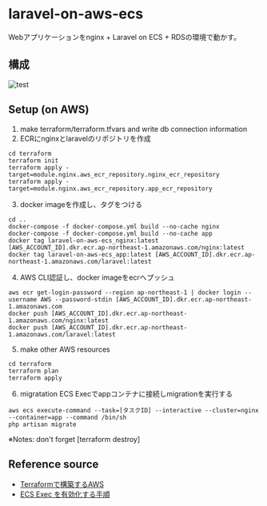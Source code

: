 # laravel-on-aws-ecs
Webアプリケーションをnginx + Laravel on ECS + RDSの環境で動かす。

## 構成
![test](https://user-images.githubusercontent.com/99404423/215111589-b841a4d7-2574-480c-a7f5-d5d78ac83490.png)

## Setup (on AWS)
1. make terraform/terraform.tfvars and write db connection information
2. ECRにnginxとlaravelのリポジトリを作成
```
cd terraform
terraform init
terraform apply -target=module.nginx.aws_ecr_repository.nginx_ecr_repository
terraform apply -target=module.nginx.aws_ecr_repository.app_ecr_repository
```
3. docker imageを作成し、タグをつける
```
cd ..
docker-compose -f docker-compose.yml build --no-cache nginx
docker-compose -f docker-compose.yml build --no-cache app
docker tag laravel-on-aws-ecs_nginx:latest [AWS_ACCOUNT_ID].dkr.ecr.ap-northeast-1.amazonaws.com/nginx:latest
docker tag laravel-on-aws-ecs_app:latest [AWS_ACCOUNT_ID].dkr.ecr.ap-northeast-1.amazonaws.com/laravel:latest
```
4. AWS CLI認証し、docker imageをecrへプッシュ
```
aws ecr get-login-password --region ap-northeast-1 | docker login --username AWS --password-stdin [AWS_ACCOUNT_ID].dkr.ecr.ap-northeast-1.amazonaws.com
docker push [AWS_ACCOUNT_ID].dkr.ecr.ap-northeast-1.amazonaws.com/nginx:latest
docker push [AWS_ACCOUNT_ID].dkr.ecr.ap-northeast-1.amazonaws.com/laravel:latest
```
5. make other AWS resources
```
cd terraform
terraform plan
terraform apply
```
6. migratation
ECS Execでappコンテナに接続しmigrationを実行する
```
aws ecs execute-command --task=[タスクID] --interactive --cluster=nginx --container=app --command /bin/sh
php artisan migrate
```
※Notes: don't forget [terraform destroy]

## Reference source
* [Terraformで構築するAWS](https://y-ohgi.com/introduction-terraform/handson/ecs/)
* [ECS Exec を有効化する手順](https://qiita.com/tonluqclml/items/ef20541dbefb46e6a193)

